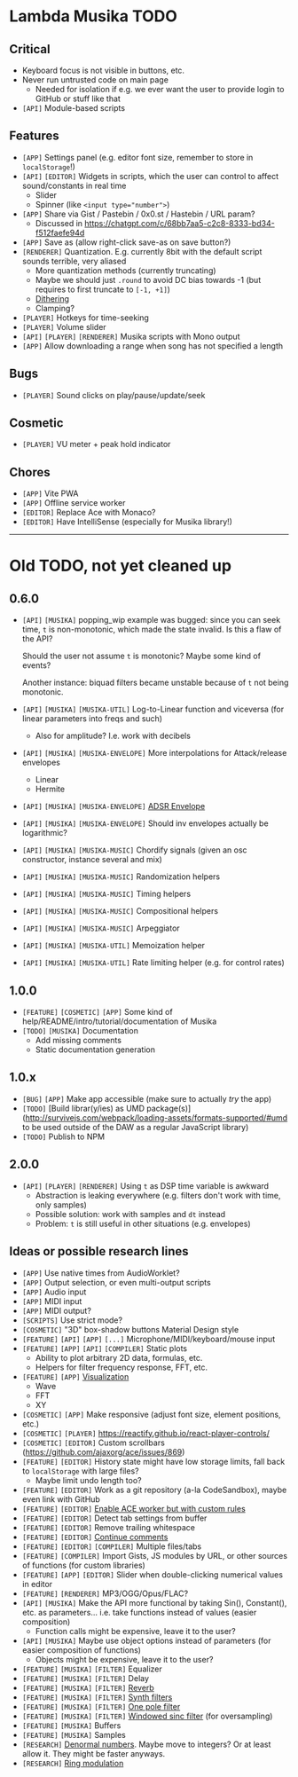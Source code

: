 # Lambda Musika TODO

## Critical

- Keyboard focus is not visible in buttons, etc.
- Never run untrusted code on main page
  - Needed for isolation if e.g. we ever want the user to provide login to GitHub or stuff like that
- `[API]` Module-based scripts

## Features

- `[APP]` Settings panel (e.g. editor font size, remember to store in `localStorage`!)
- `[API]` `[EDITOR]` Widgets in scripts, which the user can control to affect sound/constants in real time
  - Slider
  - Spinner (like `<input type="number">`)
- `[APP]` Share via Gist / Pastebin / 0x0.st / Hastebin / URL param?
  - Discussed in https://chatgpt.com/c/68bb7aa5-c2c8-8333-bd34-f512faefe94d
- `[APP]` Save as (allow right-click save-as on save button?)
- `[RENDERER]` Quantization. E.g. currently 8bit with the default script sounds terrible, very aliased
  - More quantization methods (currently truncating)
  - Maybe we should just `.round` to avoid DC bias towards -1 (but requires to first truncate to `[-1, +1]`)
  - [Dithering](http://www.earlevel.com/main/category/digital-audio/dither-digital-audio/)
  - Clamping?
- `[PLAYER]` Hotkeys for time-seeking
- `[PLAYER]` Volume slider
- `[API]` `[PLAYER]` `[RENDERER]` Musika scripts with Mono output
- `[APP]` Allow downloading a range when song has not specified a length

## Bugs

- `[PLAYER]` Sound clicks on play/pause/update/seek

## Cosmetic

- `[PLAYER]` VU meter + peak hold indicator

## Chores

- `[APP]` Vite PWA
- `[APP]` Offline service worker
- `[EDITOR]` Replace Ace with Monaco?
- `[EDITOR]` Have IntelliSense (especially for Musika library!)

---

# Old TODO, not yet cleaned up

## 0.6.0

- `[API]` `[MUSIKA]` popping_wip example was bugged: since you can seek time, `t` is non-monotonic, which made the state invalid. Is this a flaw of the API?

  Should the user not assume `t` is monotonic? Maybe some kind of events?

  Another instance: biquad filters became unstable because of `t` not being
  monotonic.

- `[API]` `[MUSIKA]` `[MUSIKA-UTIL]` Log-to-Linear function and viceversa (for linear parameters into freqs and such)
  - Also for amplitude? I.e. work with decibels
- `[API]` `[MUSIKA]` `[MUSIKA-ENVELOPE]` More interpolations for Attack/release envelopes
  - Linear
  - Hermite
- `[API]` `[MUSIKA]` `[MUSIKA-ENVELOPE]` [ADSR Envelope](http://www.earlevel.com/main/category/digital-audio/oscillators/envelope-generators/?orderby=date&order=ASC)
- `[API]` `[MUSIKA]` `[MUSIKA-ENVELOPE]` Should inv envelopes actually be logarithmic?
- `[API]` `[MUSIKA]` `[MUSIKA-MUSIC]` Chordify signals (given an osc constructor,
  instance several and mix)
- `[API]` `[MUSIKA]` `[MUSIKA-MUSIC]` Randomization helpers
- `[API]` `[MUSIKA]` `[MUSIKA-MUSIC]` Timing helpers
- `[API]` `[MUSIKA]` `[MUSIKA-MUSIC]` Compositional helpers
- `[API]` `[MUSIKA]` `[MUSIKA-MUSIC]` Arpeggiator
- `[API]` `[MUSIKA]` `[MUSIKA-UTIL]` Memoization helper
- `[API]` `[MUSIKA]` `[MUSIKA-UTIL]` Rate limiting helper (e.g. for control rates)

## 1.0.0

- `[FEATURE]` `[COSMETIC]` `[APP]` Some kind of help/README/intro/tutorial/documentation of Musika
- `[TODO]` `[MUSIKA]` Documentation
  - Add missing comments
  - Static documentation generation

## 1.0.x

- `[BUG]` `[APP]` Make app accessible (make sure to actually _try_ the app)
- `[TODO]` [Build librar(y/ies) as UMD package(s)](http://survivejs.com/webpack/loading-assets/formats-supported/#umd to be used outside of the DAW as a regular JavaScript library)
- `[TODO]` Publish to NPM

## 2.0.0

- `[API]` `[PLAYER]` `[RENDERER]` Using `t` as DSP time variable is awkward
  - Abstraction is leaking everywhere (e.g. filters don't work with time, only samples)
  - Possible solution: work with samples and `dt` instead
  - Problem: `t` is still useful in other situations (e.g. envelopes)

## Ideas or possible research lines

- `[APP]` Use native times from AudioWorklet?
- `[APP]` Output selection, or even multi-output scripts
- `[APP]` Audio input
- `[APP]` MIDI input
- `[APP]` MIDI output?
- `[SCRIPTS]` Use strict mode?
- `[COSMETIC]` "3D" box-shadow buttons Material Design style
- `[FEATURE]` `[API]` `[APP]` `[...]` Microphone/MIDI/keyboard/mouse input
- `[FEATURE]` `[APP]` `[API]` `[COMPILER]` Static plots
  - Ability to plot arbitrary 2D data, formulas, etc.
  - Helpers for filter frequency response, FFT, etc.
- `[FEATURE]` `[APP]` [Visualization](https://jsfiddle.net/fqgn632s/11/)
  - Wave
  - FFT
  - XY
- `[COSMETIC]` `[APP]` Make responsive (adjust font size, element positions, etc.)
- `[COSMETIC]` `[PLAYER]` https://reactify.github.io/react-player-controls/
- `[COSMETIC]` `[EDITOR]` Custom scrollbars (https://github.com/ajaxorg/ace/issues/869)
- `[FEATURE]` `[EDITOR]` History state might have low storage limits, fall back to `localStorage` with large files?
  - Maybe limit undo length too?
- `[FEATURE]` `[EDITOR]` Work as a git repository (a-la CodeSandbox), maybe even link with GitHub
- `[FEATURE]` `[EDITOR]` [Enable ACE worker but with custom rules](https://github.com/ajaxorg/ace/blob/master/lib/ace/mode/javascript.js)
- `[FEATURE]` `[EDITOR]` Detect tab settings from buffer
- `[FEATURE]` `[EDITOR]` Remove trailing whitespace
- `[FEATURE]` `[EDITOR]` [Continue comments](https://github.com/ajaxorg/ace/blob/master/lib/ace/mode/javascript.js)
- `[FEATURE]` `[EDITOR]` `[COMPILER]` Multiple files/tabs
- `[FEATURE]` `[COMPILER]` Import Gists, JS modules by URL, or other sources of functions (for custom libraries)
- `[FEATURE]` `[APP]` `[EDITOR]` Slider when double-clicking numerical values in editor
- `[FEATURE]` `[RENDERER]` MP3/OGG/Opus/FLAC?
- `[API]` `[MUSIKA]` Make the API more functional by taking Sin(), Constant(), etc. as parameters... i.e. take functions instead of values (easier composition)
  - Function calls might be expensive, leave it to the user?
- `[API]` `[MUSIKA]` Maybe use object options instead of parameters (for easier composition of functions)
  - Objects might be expensive, leave it to the user?
- `[FEATURE]` `[MUSIKA]` `[FILTER]` Equalizer
- `[FEATURE]` `[MUSIKA]` `[FILTER]` Delay
- `[FEATURE]` `[MUSIKA]` `[FILTER]` [Reverb](http://www.earlevel.com/main/1997/01/19/a-bit-about-reverb/)
- `[FEATURE]` `[MUSIKA]` `[FILTER]` [Synth filters](http://www.earlevel.com/main/category/synthesizers/)
- `[FEATURE]` `[MUSIKA]` `[FILTER]` [One pole filter](http://www.earlevel.com/main/2012/12/15/a-one-pole-filter/)
- `[FEATURE]` `[MUSIKA]` `[FILTER]` [Windowed sinc filter](http://www.earlevel.com/main/category/digital-audio/filters/fir-filters/) (for oversampling)
- `[FEATURE]` `[MUSIKA]` Buffers
- `[FEATURE]` `[MUSIKA]` Samples
- `[RESEARCH]` [Denormal numbers](http://cmc.music.columbia.edu/music-dsp/musicdspFAQ.html#denormals). Maybe move to integers? Or at least allow it. They might be faster anyways.
- `[RESEARCH]` [Ring modulation](http://cmc.music.columbia.edu/music-dsp/musicdspFAQ.html#ringmod)
